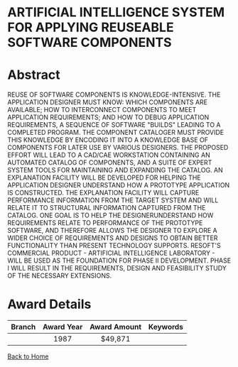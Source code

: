 
ARTIFICIAL INTELLIGENCE SYSTEM FOR APPLYING REUSEABLE SOFTWARE COMPONENTS
=========================================================================

# Abstract


REUSE OF SOFTWARE COMPONENTS IS KNOWLEDGE-INTENSIVE. THE APPLICATION DESIGNER MUST KNOW: WHICH COMPONENTS ARE AVAILABLE; HOW TO INTERCONNECT COMPONENTS TO MEET APPLICATION REQUIREMENTS; AND HOW TO DEBUG APPLICATION REQUIREMENTS, A SEQUENCE OF SOFTWARE "BUILDS" LEADING TO A COMPLETED PROGRAM. THE COMPONENT CATALOGER MUST PROVIDE THIS KNOWLEDGE BY ENCODING IT INTO A KNOWLEDGE BASE OF COMPONENTS FOR LATER USE BY VARIOUS DESIGNERS. THE PROPOSED EFFORT WILL LEAD TO A CAD/CAE WORKSTATION CONTAINING AN AUTOMATED CATALOG OF COMPONENTS, AND A SUITE OF EXPERT SYSTEM TOOLS FOR MAINTAINING AND EXPANDING THE CATALOG. AN EXPLANATION FACILITY WILL BE DEVELOPED FOR HELPING THE APPLICATION DESIGNER UNDERSTAND HOW A PROTOTYPE APPLICATION IS CONSTRUCTED. THE EXPLANATION FACILITY WILL CAPTURE PERFORMANCE INFORMATION FROM THE TARGET SYSTEM AND WILL RELATE IT TO STRUCTURAL INFORMATION CAPTURED FROM THE CATALOG. ONE GOAL IS TO HELP THE DESIGNERUNDERSTAND HOW REQUIREMENTS RELATE TO PERFORMANCE OF THE PROTOTYPE SOFTWARE, AND THEREFORE ALLOWS THE DESIGNER TO EXPLORE A WIDER CHOICE OF REQUIREMENTS AND DESIGNS TO OBTAIN BETTER FUNCTIONALITY THAN PRESENT TECHNOLOGY SUPPORTS. RESOFT'S COMMERCIAL PRODUCT - ARTIFICIAL INTELLIGENCE LABORATORY - WILL BE USED AS THE FOUNDATION FOR PHASE II DEVELOPMENT. PHASE I WILL RESULT IN THE REQUIREMENTS, DESIGN AND FEASIBILITY STUDY OF THE NECESSARY EXTENSIONS.  

# Award Details

|Branch|Award Year|Award Amount|Keywords|
| :---: | :---: | :---: | :---: |
||1987|$49,871||
  
  


[Back to Home](https://github.com/chrischow/dod_sbir_awards/Reports/CC/#887)